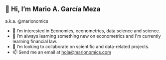 ## 👋 Hi, I’m Mario A. García Meza
a.k.a. @marionomics
- 👀 I’m interested in Economics, econometrics, data science and science.
- 🌱 I’m always learning something new on econometrics and I'm currently learning financial law.
- 💞️ I’m looking to collaborate on scientific and data-related projects.
- 📫 Send me an email at hola@marionomics.com

<!---
marionomics/marionomics is a ✨ special ✨ repository because its `README.md` (this file) appears on your GitHub profile.
You can click the Preview link to take a look at your changes.
--->
